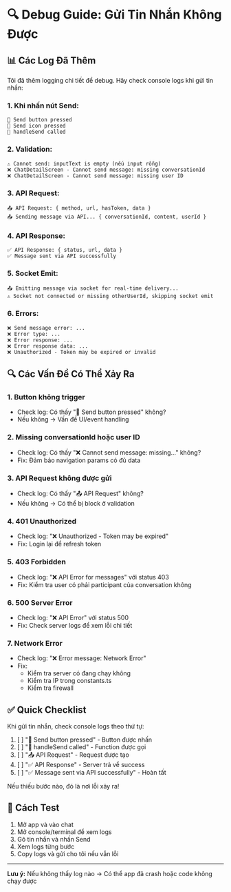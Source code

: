 # 🔍 Debug Guide: Gửi Tin Nhắn Không Được

## 📊 Các Log Đã Thêm

Tôi đã thêm logging chi tiết để debug. Hãy check console logs khi gửi tin nhắn:

### 1. **Khi nhấn nút Send:**
```
🔘 Send button pressed
🔘 Send icon pressed
🔵 handleSend called
```

### 2. **Validation:**
```
⚠️ Cannot send: inputText is empty (nếu input rỗng)
❌ ChatDetailScreen - Cannot send message: missing conversationId
❌ ChatDetailScreen - Cannot send message: missing user ID
```

### 3. **API Request:**
```
📤 API Request: { method, url, hasToken, data }
📤 Sending message via API... { conversationId, content, userId }
```

### 4. **API Response:**
```
✅ API Response: { status, url, data }
✅ Message sent via API successfully
```

### 5. **Socket Emit:**
```
📤 Emitting message via socket for real-time delivery...
⚠️ Socket not connected or missing otherUserId, skipping socket emit
```

### 6. **Errors:**
```
❌ Send message error: ...
❌ Error type: ...
❌ Error response: ...
❌ Error response data: ...
❌ Unauthorized - Token may be expired or invalid
```

## 🔍 Các Vấn Đề Có Thể Xảy Ra

### 1. **Button không trigger**
- Check log: Có thấy "🔘 Send button pressed" không?
- Nếu không → Vấn đề UI/event handling

### 2. **Missing conversationId hoặc user ID**
- Check log: Có thấy "❌ Cannot send message: missing..." không?
- Fix: Đảm bảo navigation params có đủ data

### 3. **API Request không được gửi**
- Check log: Có thấy "📤 API Request" không?
- Nếu không → Có thể bị block ở validation

### 4. **401 Unauthorized**
- Check log: "❌ Unauthorized - Token may be expired"
- Fix: Login lại để refresh token

### 5. **403 Forbidden**
- Check log: "❌ API Error for messages" với status 403
- Fix: Kiểm tra user có phải participant của conversation không

### 6. **500 Server Error**
- Check log: "❌ API Error" với status 500
- Fix: Check server logs để xem lỗi chi tiết

### 7. **Network Error**
- Check log: "❌ Error message: Network Error"
- Fix: 
  - Kiểm tra server có đang chạy không
  - Kiểm tra IP trong constants.ts
  - Kiểm tra firewall

## ✅ Quick Checklist

Khi gửi tin nhắn, check console logs theo thứ tự:

1. [ ] "🔘 Send button pressed" - Button được nhấn
2. [ ] "🔵 handleSend called" - Function được gọi
3. [ ] "📤 API Request" - Request được tạo
4. [ ] "✅ API Response" - Server trả về success
5. [ ] "✅ Message sent via API successfully" - Hoàn tất

Nếu thiếu bước nào, đó là nơi lỗi xảy ra!

## 🔧 Cách Test

1. Mở app và vào chat
2. Mở console/terminal để xem logs
3. Gõ tin nhắn và nhấn Send
4. Xem logs từng bước
5. Copy logs và gửi cho tôi nếu vẫn lỗi

---

**Lưu ý:** Nếu không thấy log nào → Có thể app đã crash hoặc code không chạy được

